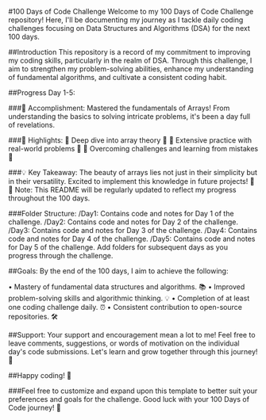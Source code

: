 #100 Days of Code Challenge
Welcome to my 100 Days of Code Challenge repository! Here, I'll be documenting my journey as I tackle daily coding challenges focusing on Data Structures and Algorithms (DSA) for the next 100 days.

##Introduction
This repository is a record of my commitment to improving my coding skills, particularly in the realm of DSA. Through this challenge, I aim to strengthen my problem-solving abilities, enhance my understanding of fundamental algorithms, and cultivate a consistent coding habit.

##Progress
Day 1-5:

###🌟 Accomplishment:
Mastered the fundamentals of Arrays! From understanding the basics to solving intricate problems, it's been a day full of revelations.

###🧠 Highlights: 
📌 Deep dive into array theory 📖
📌 Extensive practice with real-world problems 🚀
📌 Overcoming challenges and learning from mistakes 💪
               
###💡 Key Takeaway: The beauty of arrays lies not just in their simplicity but in their versatility. Excited to implement this knowledge in future projects! 💼🌐
Note: This README will be regularly updated to reflect my progress throughout the 100 days.

###Folder Structure:
/Day1: Contains code and notes for Day 1 of the challenge.
/Day2: Contains code and notes for Day 2 of the challenge.
/Day3: Contains code and notes for Day 3 of the challenge.
/Day4: Contains code and notes for Day 4 of the challenge.
/Day5: Contains code and notes for Day 5 of the challenge.
Add folders for subsequent days as you progress through the challenge.

##Goals:
By the end of the 100 days, I aim to achieve the following:

• Mastery of fundamental data structures and algorithms. 📚
• Improved problem-solving skills and algorithmic thinking. 💡
• Completion of at least one coding challenge daily. ⏰
• Consistent contribution to open-source repositories. 🛠️

##Support:
Your support and encouragement mean a lot to me! Feel free to leave comments, suggestions, or words of motivation on the individual day's code submissions. Let's learn and grow together through this journey! 🌱

##Happy coding! 🚀

###Feel free to customize and expand upon this template to better suit your preferences and goals for the challenge. Good luck with your 100 Days of Code journey! 🌟
